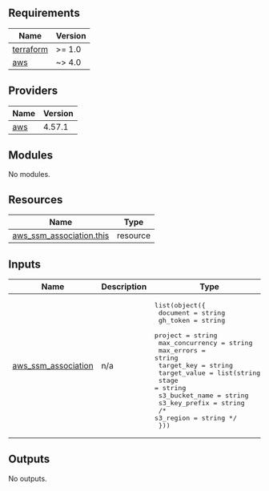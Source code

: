 ## Requirements

| Name | Version |
|------|---------|
| <a name="requirement_terraform"></a> [terraform](#requirement\_terraform) | >= 1.0 |
| <a name="requirement_aws"></a> [aws](#requirement\_aws) | ~> 4.0 |

## Providers

| Name | Version |
|------|---------|
| <a name="provider_aws"></a> [aws](#provider\_aws) | 4.57.1 |

## Modules

No modules.

## Resources

| Name | Type |
|------|------|
| [aws_ssm_association.this](https://registry.terraform.io/providers/hashicorp/aws/latest/docs/resources/ssm_association) | resource |

## Inputs

| Name | Description | Type | Default | Required |
|------|-------------|------|---------|:--------:|
| <a name="input_aws_ssm_association"></a> [aws\_ssm\_association](#input\_aws\_ssm\_association) | n/a | <pre>list(object({<br>    document        = string<br>    gh_token        = string<br>    project         = string<br>    max_concurrency = string<br>    max_errors      = string<br>    target_key      = string<br>    target_value    = list(string)<br>    stage           = string<br>    s3_bucket_name  = string<br>    s3_key_prefix   = string<br>    /* s3_region       = string */<br>  }))</pre> | n/a | yes |

## Outputs

No outputs.
